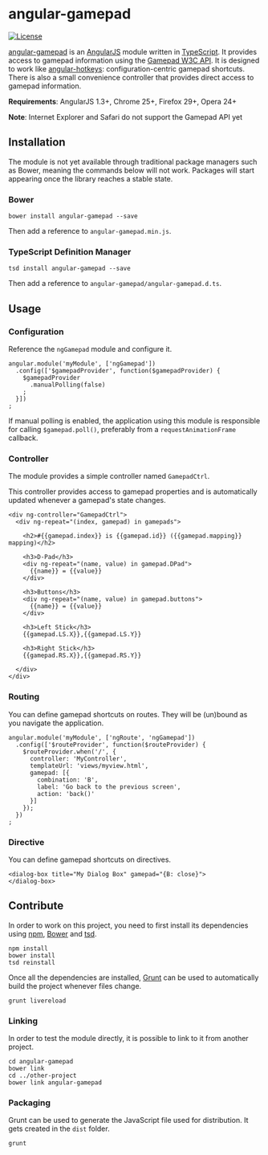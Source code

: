 angular-gamepad
===============
[![License](https://img.shields.io/badge/license-Apache_2.0-red.svg?style=flat-square)](https://github.com/pcx360/angular-gamepad/blob/master/LICENSE)

[angular-gamepad](https://github.com/pcx360/angular-gamepad/) is an [AngularJS](https://angularjs.org/) module written in [TypeScript](http://en.wikipedia.org/wiki/TypeScript). It provides access to gamepad information using the [Gamepad W3C API](https://dvcs.w3.org/hg/gamepad/raw-file/default/gamepad.html). It is designed to work like [angular-hotkeys](https://github.com/chieffancypants/angular-hotkeys/): configuration-centric gamepad shortcuts. There is also a small convenience controller that provides direct access to gamepad information.

**Requirements**: AngularJS 1.3+, Chrome 25+, Firefox 29+, Opera 24+

**Note**: Internet Explorer and Safari do not support the Gamepad API yet

## Installation

The module is not yet available through traditional package managers such as Bower, meaning the commands below will not work. Packages will start appearing once the library reaches a stable state.

### Bower

```
bower install angular-gamepad --save
```

Then add a reference to `angular-gamepad.min.js`.

### TypeScript Definition Manager

```
tsd install angular-gamepad --save
```

Then add a reference to `angular-gamepad/angular-gamepad.d.ts`.

## Usage

### Configuration

Reference the `ngGamepad` module and configure it.

```
angular.module('myModule', ['ngGamepad'])
  .config(['$gamepadProvider', function($gamepadProvider) {
    $gamepadProvider
      .manualPolling(false)
    ;
  }])
;
```

If manual polling is enabled, the application using this module is responsible for calling `$gamepad.poll()`, preferably from a `requestAnimationFrame` callback.

### Controller

The module provides a simple controller named `GamepadCtrl`.

This controller provides access to gamepad properties and is automatically updated whenever a gamepad's state changes.

```
<div ng-controller="GamepadCtrl">
  <div ng-repeat="(index, gamepad) in gamepads">

    <h2>#{{gamepad.index}} is {{gamepad.id}} ({{gamepad.mapping}} mapping)</h2>

    <h3>D-Pad</h3>
    <div ng-repeat="(name, value) in gamepad.DPad">
      {{name}} = {{value}}
    </div>

    <h3>Buttons</h3>
    <div ng-repeat="(name, value) in gamepad.buttons">
      {{name}} = {{value}}
    </div>

    <h3>Left Stick</h3>
    {{gamepad.LS.X}},{{gamepad.LS.Y}}

    <h3>Right Stick</h3>
    {{gamepad.RS.X}},{{gamepad.RS.Y}}

  </div>
</div>
```

### Routing

You can define gamepad shortcuts on routes. They will be (un)bound as you navigate the application.

```
angular.module('myModule', ['ngRoute', 'ngGamepad'])
  .config(['$routeProvider', function($routeProvider) {
    $routeProvider.when('/', {
      controller: 'MyController',
      templateUrl: 'views/myview.html',
      gamepad: [{
        combination: 'B',
        label: 'Go back to the previous screen',
        action: 'back()'
      }]
    });
  })
;
```

### Directive

You can define gamepad shortcuts on directives.

```
<dialog-box title="My Dialog Box" gamepad="{B: close}">
</dialog-box>
```

## Contribute

In order to work on this project, you need to first install its dependencies using [npm](https://www.npmjs.org/), [Bower](http://bower.io/) and [tsd](http://definitelytyped.org/tsd/).

```
npm install
bower install
tsd reinstall
```

Once all the dependencies are installed, [Grunt](http://gruntjs.com/) can be used to automatically build the project whenever files change.

```
grunt livereload
```

### Linking

In order to test the module directly, it is possible to link to it from another project.

```
cd angular-gamepad
bower link
cd ../other-project
bower link angular-gamepad
```

### Packaging

Grunt can be used to generate the JavaScript file used for distribution. It gets created in the ``dist`` folder.

```
grunt
```
